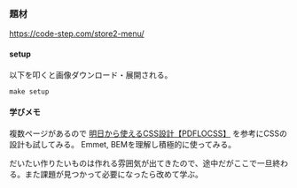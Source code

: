 ### 題材

https://code-step.com/store2-menu/

#### setup

以下を叩くと画像ダウンロード・展開される。

```console
make setup
```

#### 学びメモ

複数ページがあるので [明日から使えるCSS設計【PDFLOCSS】](https://zenn.dev/wagashi_osushi/books/94efd21a66ccaa) を参考にCSSの設計も試してみる。
Emmet, BEMを理解し積極的に使ってみる。

だいたい作りたいものは作れる雰囲気が出てきたので、途中だがここで一旦終わる。また課題が見つかって必要になったら改めて学ぶ。
